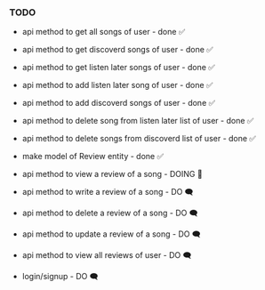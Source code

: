 ### TODO


- api method to get all songs of user - done ✅
- api method to get discoverd songs of user - done ✅
- api method to get listen later songs of user - done ✅

- api method to add listen later song of user - done ✅
- api method to add discoverd songs of user - done ✅

- api method to delete song from listen later list of user - done ✅
- api method to delete  songs from discoverd list of user - done ✅

- make model of Review entity - done ✅

- api method to view a review of a song - DOING 🎯
- api method to write a review of a song - DO 🗨
- api method to delete a review of a song - DO 🗨
- api method to update a review of a song - DO 🗨
- api method to view all reviews of user - DO 🗨

- login/signup - DO 🗨
